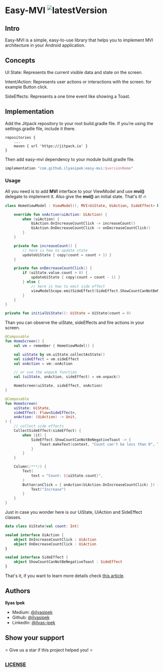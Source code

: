 # Easy-MVI ![latestVersion](https://img.shields.io/github/v/tag/ilyasipek/easy-mvi?display_name=tag)

## Intro

Easy-MVI is a simple, easy-to-use library that helps you to implement MVI architecture in your Android application.

## Concepts

UI State: Represents the current visible data and state on the screen.

Intent/Action: Represents user actions or interactions with the screen. for example Button click.

SideEffects: Represents a one time event like showing a Toast.

## Implementation

Add the Jitpack repository to your root build.gradle file. If you’re using the settings.gradle file, include it there.

```
repositories {
    ...
    maven { url 'https://jitpack.io' }
}
```

Then add easy-mvi dependency to your module build.gradle file.

```groovy
implementation "com.github.ilyasipek:easy-mvi:$versionName"
```

### Usage

All you need is to add **MVI** interface to your ViewModel and use **mvi()** delegate to implement it.
Also give the **mvi()** an initial state. That's it! 🔥

```kotlin
class HomeViewModel : ViewModel(), MVI<UiState, UiAction, SideEffect> by mvi(initialUiState()) {

    override fun onAction(uiAction: UiAction) {
        when (uiAction) {
            UiAction.OnIncreaseCountClick -> increaseCount()
            UiAction.OnDecreaseCountClick -> onDecreaseCountClick()
        }
    }

    private fun increaseCount() {
        // here is how to update state 
        updateUiState { copy(count = count + 1) }
    }

    private fun onDecreaseCountClick() {
        if (uiState.value.count > 0) {
            updateUiState { copy(count = count - 1) }
        } else {
            // here is how to emit side effect
            viewModelScope.emitSideEffect(SideEffect.ShowCountCanNotBeNegativeToast)
        }
    }
}

private fun initialUiState(): UiState = UiState(count = 0)
```

Than you can observe the uiState, sideEffects and fire actions in your screen.

```kotlin
@Composable
fun HomeScreen() {
    val vm = remember { HomeViewModel() }

    val uiState by vm.uiState.collectAsState()
    val sideEffect = vm.sideEffect
    val onAction = vm::onAction

    // or use the unpack function
    val (uiState, onAction, sideEffect) = vm.unpack()

    HomeScreen(uiState, sideEffect, onAction)
}

@Composable
fun HomeScreen(
    uiState: UiState,
    sideEffect: Flow<SideEffect>,
    onAction: (UiAction) -> Unit,
) {
    // collect side effects
    CollectSideEffect(sideEffect) {
        when (it) {
            SideEffect.ShowCountCanNotBeNegativeToast -> {
                Toast.makeText(context, "Count can't be less than 0", Toast.LENGTH_SHORT).show()
            }
        }
    }

    Column(/***/) {
        Text(
            text = "Count: ${uiState.count}",
        )
        Button(onClick = { onAction(UiAction.OnIncreaseCountClick) }) {
            Text("Increase")
        }
    }
}
```

Just in case you wonder here is our UiState, UiAction and SideEffect classes.

```kotlin
data class UiState(val count: Int)

sealed interface UiAction {
    object OnIncreaseCountClick : UiAction
    object OnDecreaseCountClick : UiAction
}

sealed interface SideEffect {
    object ShowCountCanNotBeNegativeToast : SideEffect
}
```

That's it, if you want to learn more details check [this article](https://medium.com/p/f2aa1a842b73/edit).

## Authors

**Ilyas Ipek**

- Medium: <a href="https://medium.com/@ilyas_ipek" target="_blank">@ilyasipek</a>
- Github: <a href="https://github.com/ilyasipek" target="_blank">@ilyasipek</a>
- LinkedIn: <a href="https://www.linkedin.com/in/ilyas-ipek/" target="_blank">@ilyas-ipek</a>

## Show your support

⭐️ Give us a star if this project helped you! ⭐️

### [LICENSE](https://github.com/composeuisuite/ohteepee/blob/develop/LICENSE.md)
